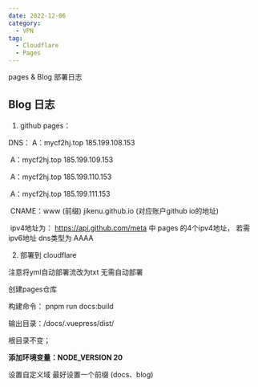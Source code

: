 ```yaml
---
date: 2022-12-06
category:
  - VPN
tag:
  - Cloudflare
  - Pages
---
```


pages  & Blog 部署日志
<!-- more -->



## Blog 日志

1.  github pages：

   DNS： A：mycf2hj.top    185.199.108.153

   ​			 A：mycf2hj.top    185.199.109.153

   ​			 A：mycf2hj.top    185.199.110.153

   ​			 A：mycf2hj.top    185.199.111.153

   ​			CNAME：www (前缀)      jikenu.github.io (对应账户github  io的地址)

   ​	ipv4地址为： https://api.github.com/meta   中 pages 的4个ipv4地址，   若需ipv6地址  dns类型为 AAAA

   

2.   部署到 cloudflare

   注意将yml自动部署流改为txt  无需自动部署

   创建pages仓库

   构建命令： pnpm run docs:build

   输出目录：/docs/.vuepress/dist/

   根目录不变；

   **添加环境变量：NODE_VERSION   20**

   设置自定义域   最好设置一个前缀  (docs、blog)
